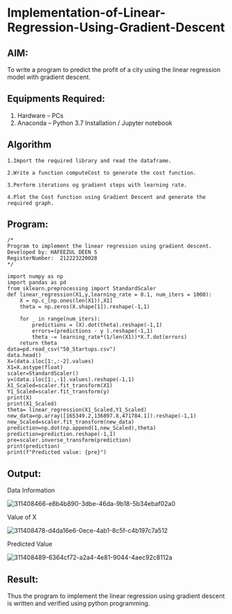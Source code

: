 # Implementation-of-Linear-Regression-Using-Gradient-Descent

## AIM:
To write a program to predict the profit of a city using the linear regression model with gradient descent.

## Equipments Required:
1. Hardware – PCs
2. Anaconda – Python 3.7 Installation / Jupyter notebook

## Algorithm
```
1.Import the required library and read the dataframe.

2.Write a function computeCost to generate the cost function.

3.Perform iterations og gradient steps with learning rate.

4.Plot the Cost function using Gradient Descent and generate the required graph.
```
## Program:
```
/*
Program to implement the linear regression using gradient descent.
Developed by: HAFEEZUL DEEN S
RegisterNumber:  212223220028
*/
```
```
import numpy as np
import pandas as pd
from sklearn.preprocessing import StandardScaler
def linear_regression(X1,y,learning_rate = 0.1, num_iters = 1000):
    X = np.c_[np.ones(len(X1)),X1]
    theta = np.zeros(X.shape[1]).reshape(-1,1)
    
    for _ in range(num_iters):
        predictions = (X).dot(theta).reshape(-1,1)
        errors=(predictions - y ).reshape(-1,1)
        theta -= learning_rate*(1/len(X1))*X.T.dot(errors)
    return theta
data=pd.read_csv("50_Startups.csv")
data.head()
X=(data.iloc[1:,:-2].values)
X1=X.astype(float)
scaler=StandardScaler()
y=(data.iloc[1:,-1].values).reshape(-1,1)
X1_Scaled=scaler.fit_transform(X1)
Y1_Scaled=scaler.fit_transform(y)
print(X)
print(X1_Scaled)
theta= linear_regression(X1_Scaled,Y1_Scaled)
new_data=np.array([165349.2,136897.8,471784.1]).reshape(-1,1)
new_Scaled=scaler.fit_transform(new_data)
prediction=np.dot(np.append(1,new_Scaled),theta)
prediction=prediction.reshape(-1,1)
pre=scaler.inverse_transform(prediction)
print(prediction)
print(f"Predicted value: {pre}")
```

## Output:
Data Information


![311408466-e8b4b890-3dbe-46da-9b18-5b34ebaf02a0](https://github.com/Hafeezuldeen/Implementation-of-Linear-Regression-Using-Gradient-Descent/assets/144979314/e9b1fc7d-16f9-49f4-a3a6-1501751fc2a9)


Value of X


![311408478-d4da16e6-0ece-4ab1-8c5f-c4b197c7a512](https://github.com/Hafeezuldeen/Implementation-of-Linear-Regression-Using-Gradient-Descent/assets/144979314/8fe400bf-ef4d-4a65-bbf8-c4c193902a6c)




Predicted Value


![311408489-6364cf72-a2a4-4e81-9044-4aec92c8112a](https://github.com/Hafeezuldeen/Implementation-of-Linear-Regression-Using-Gradient-Descent/assets/144979314/7f5cba3d-289a-4fc6-9779-df0040429087)




## Result:
Thus the program to implement the linear regression using gradient descent is written and verified using python programming.
